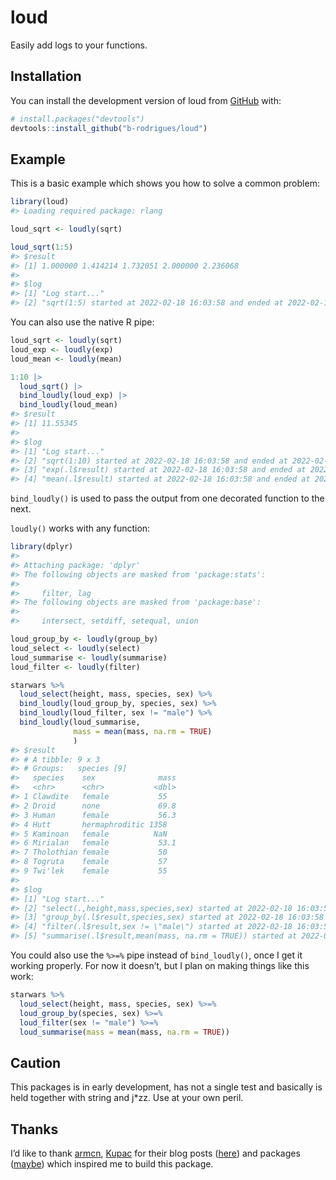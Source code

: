 
<!-- README.md is generated from README.Rmd. Please edit that file -->

# loud

<!-- badges: start -->
<!-- badges: end -->

Easily add logs to your functions.

## Installation

You can install the development version of loud from
[GitHub](https://github.com/) with:

``` r
# install.packages("devtools")
devtools::install_github("b-rodrigues/loud")
```

## Example

This is a basic example which shows you how to solve a common problem:

``` r
library(loud)
#> Loading required package: rlang

loud_sqrt <- loudly(sqrt)

loud_sqrt(1:5)
#> $result
#> [1] 1.000000 1.414214 1.732051 2.000000 2.236068
#> 
#> $log
#> [1] "Log start..."                                                             
#> [2] "sqrt(1:5) started at 2022-02-18 16:03:58 and ended at 2022-02-18 16:03:58"
```

You can also use the native R pipe:

``` r
loud_sqrt <- loudly(sqrt)
loud_exp <- loudly(exp)
loud_mean <- loudly(mean)

1:10 |>
  loud_sqrt() |>
  bind_loudly(loud_exp) |>
  bind_loudly(loud_mean)
#> $result
#> [1] 11.55345
#> 
#> $log
#> [1] "Log start..."                                                                   
#> [2] "sqrt(1:10) started at 2022-02-18 16:03:58 and ended at 2022-02-18 16:03:58"     
#> [3] "exp(.l$result) started at 2022-02-18 16:03:58 and ended at 2022-02-18 16:03:58" 
#> [4] "mean(.l$result) started at 2022-02-18 16:03:58 and ended at 2022-02-18 16:03:58"
```

`bind_loudly()` is used to pass the output from one decorated function
to the next.

`loudly()` works with any function:

``` r
library(dplyr)
#> 
#> Attaching package: 'dplyr'
#> The following objects are masked from 'package:stats':
#> 
#>     filter, lag
#> The following objects are masked from 'package:base':
#> 
#>     intersect, setdiff, setequal, union

loud_group_by <- loudly(group_by)
loud_select <- loudly(select)
loud_summarise <- loudly(summarise)
loud_filter <- loudly(filter)

starwars %>%
  loud_select(height, mass, species, sex) %>%
  bind_loudly(loud_group_by, species, sex) %>%
  bind_loudly(loud_filter, sex != "male") %>%  
  bind_loudly(loud_summarise,
              mass = mean(mass, na.rm = TRUE)
              )
#> $result
#> # A tibble: 9 x 3
#> # Groups:   species [9]
#>   species    sex              mass
#>   <chr>      <chr>           <dbl>
#> 1 Clawdite   female           55  
#> 2 Droid      none             69.8
#> 3 Human      female           56.3
#> 4 Hutt       hermaphroditic 1358  
#> 5 Kaminoan   female          NaN  
#> 6 Mirialan   female           53.1
#> 7 Tholothian female           50  
#> 8 Togruta    female           57  
#> 9 Twi'lek    female           55  
#> 
#> $log
#> [1] "Log start..."                                                                                                 
#> [2] "select(.,height,mass,species,sex) started at 2022-02-18 16:03:58 and ended at 2022-02-18 16:03:58"            
#> [3] "group_by(.l$result,species,sex) started at 2022-02-18 16:03:58 and ended at 2022-02-18 16:03:58"              
#> [4] "filter(.l$result,sex != \"male\") started at 2022-02-18 16:03:58 and ended at 2022-02-18 16:03:58"            
#> [5] "summarise(.l$result,mean(mass, na.rm = TRUE)) started at 2022-02-18 16:03:58 and ended at 2022-02-18 16:03:58"
```

You could also use the `%>=%` pipe instead of `bind_loudly()`, once I
get it working properly. For now it doesn’t, but I plan on making things
like this work:

``` r
starwars %>%
  loud_select(height, mass, species, sex) %>=%
  loud_group_by(species, sex) %>=%
  loud_filter(sex != "male") %>=%  
  loud_summarise(mass = mean(mass, na.rm = TRUE)) 
```

## Caution

This packages is in early development, has not a single test and
basically is held together with string and j\*zz. Use at your own peril.

## Thanks

I’d like to thank [armcn](https://github.com/armcn),
[Kupac](https://github.com/Kupac) for their blog posts
([here](https://kupac.gitlab.io/biofunctor/2019/05/25/maybe-monad-in-r/))
and packages ([maybe](https://armcn.github.io/maybe/)) which inspired me
to build this package.

